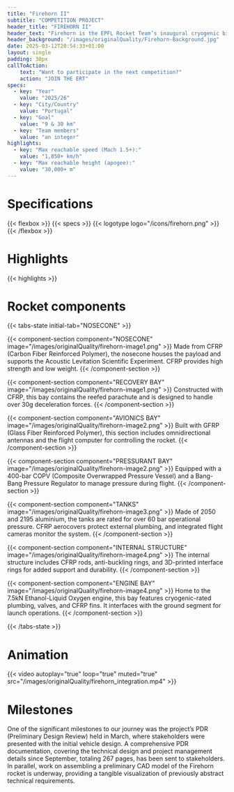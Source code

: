 ```yaml
---
title: "Firehorn II"
subtitle: "COMPETITION PROJECT"
header_title: "FIREHORN II"
header_text: "Firehorn is the EPFL Rocket Team’s inaugural cryogenic bi-liquid rocket, operating on an innovative architecture. Anticipated to embark on its maiden 9km flight in late 2025 as part of the European Rocket Championship Competition, it is designed from the ground up with the constraints of a 30km flight, which should occur during 2026."
header_background: "/images/originalQuality/Firehorn-Background.jpg"
date: 2025-03-12T20:54:33+01:00
layout: single
padding: 30px
callToAction:
    text: "Want to participate in the next competition?"
    action: "JOIN THE ERT"
specs:
  - key: "Year"
    value: "2025/26"
  - key: "City/Country"
    value: "Portugal"
  - key: "Goal"
    value: "9 & 30 km"
  - key: "Team members"
    value: "an integer"
highlights:
  - key: "Max reachable speed (Mach 1.5+):"
    value: "1,850+ km/h"
  - key: "Max reachable height (apogee):"
    value: "30,000+ m"
---
```


# Specifications

{{< flexbox >}}
    {{< specs >}}
    {{< logotype logo="/icons/firehorn.png" >}}
{{< /flexbox >}}

# Highlights

{{< highlights >}}

# Rocket components

{{< tabs-state initial-tab="NOSECONE" >}}

{{< component-section component="NOSECONE" image="/images/originalQuality/firehorn-image1.png" >}}
Made from CFRP (Carbon Fiber Reinforced Polymer), the nosecone houses the payload and supports the Acoustic Levitation Scientific Experiment. CFRP provides high strength and low weight.
{{< /component-section >}}

{{< component-section component="RECOVERY BAY" image="/images/originalQuality/firehorn-image1.png" >}}
Constructed with CFRP, this bay contains the reefed parachute and is designed to handle over 30g deceleration forces.
{{< /component-section >}}

{{< component-section component="AVIONICS BAY" image="/images/originalQuality/firehorn-image2.png" >}}
Built with GFRP (Glass Fiber Reinforced Polymer), this section includes omnidirectional antennas and the flight computer for controlling the rocket.
{{< /component-section >}}

{{< component-section component="PRESSURANT BAY" image="/images/originalQuality/firehorn-image2.png" >}}
Equipped with a 400-bar COPV (Composite Overwrapped Pressure Vessel) and a Bang-Bang Pressure Regulator to manage pressure during flight.
{{< /component-section >}}

{{< component-section component="TANKS" image="/images/originalQuality/firehorn-image3.png" >}}
Made of 2050 and 2195 aluminium, the tanks are rated for over 60 bar operational pressure. CFRP aerocovers protect external plumbing, and integrated flight cameras monitor the system.
{{< /component-section >}}

{{< component-section component="INTERNAL STRUCTURE" image="/images/originalQuality/firehorn-image4.png" >}}
The internal structure includes CFRP rods, anti-buckling rings, and 3D-printed interface rings for added support and durability.
{{< /component-section >}}

{{< component-section component="ENGINE BAY" image="/images/originalQuality/firehorn-image4.png" >}}
Home to the 7.5kN Ethanol-Liquid Oxygen engine, this bay features cryogenic-rated plumbing, valves, and CFRP fins. It interfaces with the ground segment for launch operations.
{{< /component-section >}}

{{< /tabs-state >}}

# Animation

{{< video autoplay="true" loop="true" muted="true" src="/images/originalQuality/firehorn_integration.mp4" >}}

# Milestones

One of the significant milestones to our journey was the project’s PDR (Preliminary Design Review) held in March, where stakeholders were presented with the initial vehicle design. A comprehensive PDR documentation, covering the technical design and project management details since September, totaling 267 pages, has been sent to stakeholders. In parallel, work on assembling a preliminary CAD model of the Firehorn rocket is underway, providing a tangible visualization of previously abstract technical requirements.
